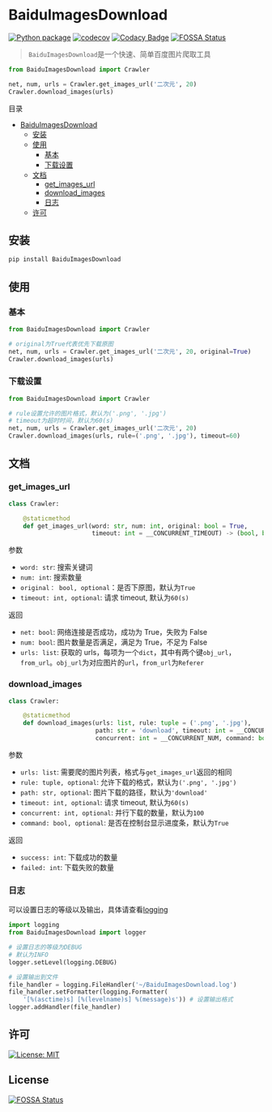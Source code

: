 # BaiduImagesDownload

[![Python package](https://github.com/YXL76/BaiduImagesDownload/workflows/Python%20package/badge.svg)](https://github.com/YXL76/BaiduImagesDownload/actions)
[![codecov](https://codecov.io/gh/YXL76/BaiduImagesDownload/branch/master/graph/badge.svg)](https://codecov.io/gh/YXL76/BaiduImagesDownload)
[![Codacy Badge](https://app.codacy.com/project/badge/Grade/0dce5ee6b45f427fa5aa782907408d19)](https://www.codacy.com/manual/YXL76/BaiduImagesDownload?utm_source=github.com&utm_medium=referral&utm_content=YXL76/BaiduImagesDownload&utm_campaign=Badge_Grade)
[![FOSSA Status](https://app.fossa.com/api/projects/git%2Bgithub.com%2FYXL76%2FBaiduImagesDownload.svg?type=shield)](https://app.fossa.com/projects/git%2Bgithub.com%2FYXL76%2FBaiduImagesDownload?ref=badge_shield)

> `BaiduImagesDownload`是一个快速、简单百度图片爬取工具

```python
from BaiduImagesDownload import Crawler

net, num, urls = Crawler.get_images_url('二次元', 20)
Crawler.download_images(urls)
```

目录

- [BaiduImagesDownload](#baiduimagesdownload)
  - [安装](#安装)
  - [使用](#使用)
    - [基本](#基本)
    - [下载设置](#下载设置)
  - [文档](#文档)
    - [get_images_url](#get_images_url)
    - [download_images](#download_images)
    - [日志](#日志)
  - [许可](#许可)

## 安装

```bash
pip install BaiduImagesDownload
```

## 使用

### 基本

```python
from BaiduImagesDownload import Crawler

# original为True代表优先下载原图
net, num, urls = Crawler.get_images_url('二次元', 20, original=True)
Crawler.download_images(urls)
```

### 下载设置

```python
from BaiduImagesDownload import Crawler

# rule设置允许的图片格式，默认为('.png', '.jpg')
# timeout为超时时间，默认为60(s)
net, num, urls = Crawler.get_images_url('二次元', 20)
Crawler.download_images(urls, rule=('.png', '.jpg'), timeout=60)
```

## 文档

### get_images_url

```python
class Crawler:

    @staticmethod
    def get_images_url(word: str, num: int, original: bool = True,
                       timeout: int = __CONCURRENT_TIMEOUT) -> (bool, bool, list):
```

参数

- `word: str`: 搜索关键词
- `num: int`: 搜索数量
- `original： bool, optional`：是否下原图，默认为`True`
- `timeout: int, optional`: 请求 timeout, 默认为`60(s)`

返回

- `net: bool`: 网络连接是否成功，成功为 True，失败为 False
- `num: bool`: 图片数量是否满足，满足为 True，不足为 False
- `urls: list`: 获取的 urls，每项为一个`dict`，其中有两个键`obj_url`，`from_url`。`obj_url`为对应图片的`url`，`from_url`为`Referer`

### download_images

```python
class Crawler:

    @staticmethod
    def download_images(urls: list, rule: tuple = ('.png', '.jpg'),
                        path: str = 'download', timeout: int = __CONCURRENT_TIMEOUT,
                        concurrent: int = __CONCURRENT_NUM, command: bool = True) -> (int, int):
```

参数

- `urls: list`: 需要爬的图片列表，格式与`get_images_url`返回的相同
- `rule: tuple, optional`: 允许下载的格式，默认为`('.png', '.jpg')`
- `path: str, optional`: 图片下载的路径，默认为`'download'`
- `timeout: int, optional`: 请求 timeout, 默认为`60(s)`
- `concurrent: int, optional`: 并行下载的数量，默认为`100`
- `command: bool, optional`: 是否在控制台显示进度条，默认为`True`

返回

- `success: int`: 下载成功的数量
- `failed: int`: 下载失败的数量

### 日志

可以设置日志的等级以及输出，具体请查看[logging](https://docs.python.org/3.8/library/logging.html)

```python
import logging
from BaiduImagesDownload import logger

# 设置日志的等级为DEBUG
# 默认为INFO
logger.setLevel(logging.DEBUG)

# 设置输出到文件
file_handler = logging.FileHandler('~/BaiduImagesDownload.log')
file_handler.setFormatter(logging.Formatter(
    '[%(asctime)s] [%(levelname)s] %(message)s')) # 设置输出格式
logger.addHandler(file_handler)
```

## 许可

[![License: MIT](https://img.shields.io/badge/License-MIT-blue.svg)](https://github.com/YXL76/BaiduImagesDownload/blob/master/LICENSE)


## License
[![FOSSA Status](https://app.fossa.com/api/projects/git%2Bgithub.com%2FYXL76%2FBaiduImagesDownload.svg?type=large)](https://app.fossa.com/projects/git%2Bgithub.com%2FYXL76%2FBaiduImagesDownload?ref=badge_large)